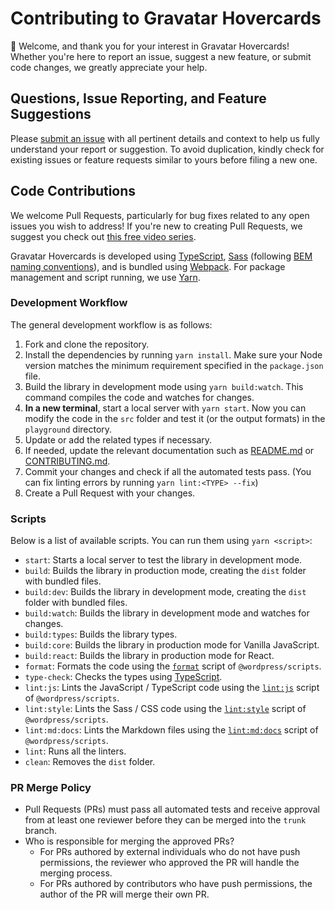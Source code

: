 # Contributing to Gravatar Hovercards

🤗 Welcome, and thank you for your interest in Gravatar Hovercards! Whether you're here to report an issue, suggest a new feature, or submit code changes, we greatly appreciate your help.

## Questions, Issue Reporting, and Feature Suggestions

Please [submit an issue](https://github.com/gravatar/hovercards/issues/new/choose) with all pertinent details and context to help us fully understand your report or suggestion. To avoid duplication, kindly check for existing issues or feature requests similar to yours before filing a new one.

## Code Contributions

We welcome Pull Requests, particularly for bug fixes related to any open issues you wish to address! If you're new to creating Pull Requests, we suggest you check out [this free video series](https://egghead.io/courses/how-to-contribute-to-an-open-source-project-on-github).

Gravatar Hovercards is developed using [TypeScript](https://www.typescriptlang.org/), [Sass](https://sass-lang.com/) (following [BEM naming conventions](https://getbem.com/)), and is bundled using [Webpack](https://webpack.js.org/). For package management and script running, we use [Yarn](https://yarnpkg.com/).

### Development Workflow

The general development workflow is as follows:

1. Fork and clone the repository.
2. Install the dependencies by running `yarn install`. Make sure your Node version matches the minimum requirement specified in the `package.json` file.
3. Build the library in development mode using `yarn build:watch`. This command compiles the code and watches for changes.
4. **In a new terminal**, start a local server with `yarn start`. Now you can modify the code in the `src` folder and test it (or the output formats) in the `playground` directory.
5. Update or add the related types if necessary.
6. If needed, update the relevant documentation such as [README.md](https://github.com/gravatar/hovercards/blob/trunk/README.md) or [CONTRIBUTING.md](https://github.com/gravatar/hovercards/blob/trunk/CONTRIBUTING.md).
7. Commit your changes and check if all the automated tests pass. (You can fix linting errors by running `yarn lint:<TYPE> --fix`)
8. Create a Pull Request with your changes.

### Scripts

Below is a list of available scripts. You can run them using `yarn <script>`:

- `start`: Starts a local server to test the library in development mode.
- `build`: Builds the library in production mode, creating the `dist` folder with bundled files.
- `build:dev`: Builds the library in development mode, creating the `dist` folder with bundled files.
- `build:watch`: Builds the library in development mode and watches for changes.
- `build:types`: Builds the library types.
- `build:core`: Builds the library in production mode for Vanilla JavaScript.
- `build:react`: Builds the library in production mode for React.
- `format`: Formats the code using the [`format`](https://developer.wordpress.org/block-editor/reference-guides/packages/packages-scripts/#format) script of `@wordpress/scripts`.
- `type-check`: Checks the types using [TypeScript](https://www.typescriptlang.org/).
- `lint:js`: Lints the JavaScript / TypeScript code using the [`lint:js`](https://developer.wordpress.org/block-editor/reference-guides/packages/packages-scripts/#lint-js) script of `@wordpress/scripts`.
- `lint:style`: Lints the Sass / CSS code using the [`lint:style`](https://developer.wordpress.org/block-editor/reference-guides/packages/packages-scripts/#lint-style) script of `@wordpress/scripts`.
- `lint:md:docs`: Lints the Markdown files using the [`lint:md:docs`](https://developer.wordpress.org/block-editor/reference-guides/packages/packages-scripts/#lint-md-docs) script of `@wordpress/scripts`.
- `lint`: Runs all the linters.
- `clean`: Removes the `dist` folder.

### PR Merge Policy

- Pull Requests (PRs) must pass all automated tests and receive approval from at least one reviewer before they can be merged into the `trunk` branch.
- Who is responsible for merging the approved PRs?
    - For PRs authored by external individuals who do not have push permissions, the reviewer who approved the PR will handle the merging process.
    - For PRs authored by contributors who have push permissions, the author of the PR will merge their own PR.

